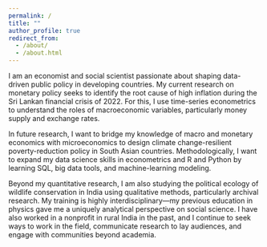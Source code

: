 ```yaml
---
permalink: /
title: ""
author_profile: true
redirect_from: 
  - /about/
  - /about.html
---
```


I am an economist and social scientist passionate about shaping data-driven public policy in developing countries. My current research on monetary policy seeks to identify the root cause of high inflation during the Sri Lankan financial crisis of 2022. For this, I use time-series econometrics to understand the roles of macroeconomic variables, particularly money supply and exchange rates. 

In future research, I want to bridge my knowledge of macro and monetary economics with microeconomics to design climate change-resilient poverty-reduction policy in South Asian countries. Methodologically, I want to expand my data science skills in econometrics and R and Python by learning SQL, big data tools, and machine-learning modeling. 

Beyond my quantitative research, I am also studying the political ecology of wildlife conservation in India using qualitative methods, particularly archival research. My training is highly interdisciplinary—my previous education in physics gave me a uniquely analytical perspective on social science. I have also worked in a nonprofit in rural India in the past, and I continue to seek ways to work in the field, communicate research to lay audiences, and engage with communities beyond academia. 



  



  



  



  




